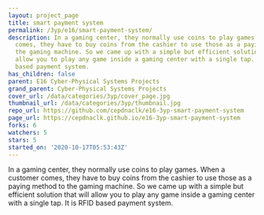 ```yaml
---
layout: project_page
title: smart payment system
permalink: /3yp/e16/smart-payment-system/
description: In a gaming center, they normally use coins to play games. When a customer
  comes, they have to buy coins from the cashier to use those as a paying method to
  the gaming machine. So we came up with a simple but efficient solution that will
  allow you to play any game inside a gaming center with a single tap. It is RFID
  based payment system.
has_children: false
parent: E16 Cyber-Physical Systems Projects
grand_parent: Cyber-Physical Systems Projects
cover_url: /data/categories/3yp/cover_page.jpg
thumbnail_url: /data/categories/3yp/thumbnail.jpg
repo_url: https://github.com/cepdnaclk/e16-3yp-smart-payment-system
page_url: https://cepdnaclk.github.io/e16-3yp-smart-payment-system
forks: 6
watchers: 5
stars: 5
started_on: '2020-10-17T05:53:43Z'
---
```


In a gaming center, they normally use coins to play games. When a customer comes, they have to buy coins from the cashier to use those as a paying method to the gaming machine. So we came up with a simple but efficient solution that will allow you to play any game inside a gaming center with a single tap. It is RFID based payment system.